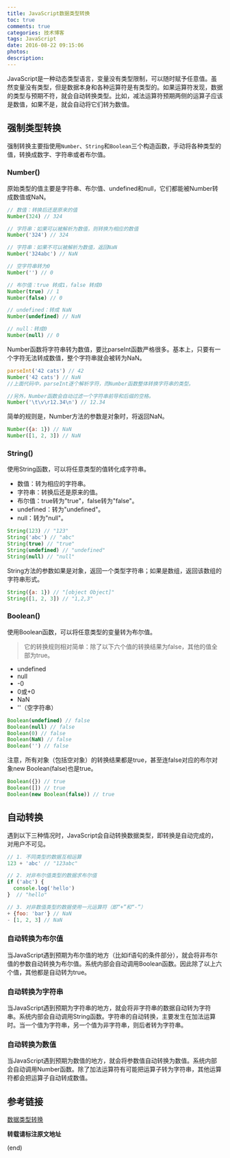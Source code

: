 ```yaml
---
title: JavaScript数据类型转换
toc: true
comments: true
categories: 技术博客
tags: JavaScript
date: 2016-08-22 09:15:06
photos:
description:
---
```

JavaScript是一种动态类型语言，变量没有类型限制，可以随时赋予任意值。虽然变量没有类型，但是数据本身和各种运算符是有类型的。如果运算符发现，数据的类型与预期不符，就会自动转换类型。比如，减法运算符预期两侧的运算子应该是数值，如果不是，就会自动将它们转为数值。
<!--more-->

## 强制类型转换
强制转换主要指使用`Number`、`String`和`Boolean`三个构造函数，手动将各种类型的值，转换成数字、字符串或者布尔值。

### Number()

原始类型的值主要是字符串、布尔值、undefined和null，它们都能被Number转成数值或NaN。
```js
// 数值：转换后还是原来的值
Number(324) // 324

// 字符串：如果可以被解析为数值，则转换为相应的数值
Number('324') // 324

// 字符串：如果不可以被解析为数值，返回NaN
Number('324abc') // NaN

// 空字符串转为0
Number('') // 0

// 布尔值：true 转成1，false 转成0
Number(true) // 1
Number(false) // 0

// undefined：转成 NaN
Number(undefined) // NaN

// null：转成0
Number(null) // 0
```
Number函数将字符串转为数值，要比parseInt函数严格很多。基本上，只要有一个字符无法转成数值，整个字符串就会被转为NaN。
```js
parseInt('42 cats') // 42
Number('42 cats') // NaN
//上面代码中，parseInt逐个解析字符，而Number函数整体转换字符串的类型。

//另外，Number函数会自动过滤一个字符串前导和后缀的空格。
Number('\t\v\r12.34\n') // 12.34
```
简单的规则是，Number方法的参数是对象时，将返回NaN。
```js
Number({a: 1}) // NaN
Number([1, 2, 3]) // NaN
```

### String()
使用String函数，可以将任意类型的值转化成字符串。

* 数值：转为相应的字符串。
* 字符串：转换后还是原来的值。
* 布尔值：true转为"true"，false转为"false"。
* undefined：转为"undefined"。
* null：转为"null"。
```js
String(123) // "123"
String('abc') // "abc"
String(true) // "true"
String(undefined) // "undefined"
String(null) // "null"
```

String方法的参数如果是对象，返回一个类型字符串；如果是数组，返回该数组的字符串形式。
```js
String({a: 1}) // "[object Object]"
String([1, 2, 3]) // "1,2,3"
```

### Boolean()
使用Boolean函数，可以将任意类型的变量转为布尔值。
>它的转换规则相对简单：除了以下六个值的转换结果为false，其他的值全部为true。

* undefined
* null
* -0
* 0或+0
* NaN
* ''（空字符串）

```js
Boolean(undefined) // false
Boolean(null) // false
Boolean(0) // false
Boolean(NaN) // false
Boolean('') // false
```
注意，所有对象（包括空对象）的转换结果都是true，甚至连false对应的布尔对象new Boolean(false)也是true。
```js
Boolean({}) // true
Boolean([]) // true
Boolean(new Boolean(false)) // true
```

## 自动转换

遇到以下三种情况时，JavaScript会自动转换数据类型，即转换是自动完成的，对用户不可见。
```js
// 1. 不同类型的数据互相运算
123 + 'abc' // "123abc"

// 2. 对非布尔值类型的数据求布尔值
if ('abc') {
  console.log('hello')
}  // "hello"

// 3. 对非数值类型的数据使用一元运算符（即“+”和“-”）
+ {foo: 'bar'} // NaN
- [1, 2, 3] // NaN
```

### 自动转换为布尔值
当JavaScript遇到预期为布尔值的地方（比如if语句的条件部分），就会将非布尔值的参数自动转换为布尔值。系统内部会自动调用Boolean函数。因此除了以上六个值，其他都是自动转为true。

### 自动转换为字符串
当JavaScript遇到预期为字符串的地方，就会将非字符串的数据自动转为字符串。系统内部会自动调用String函数。字符串的自动转换，主要发生在加法运算时。当一个值为字符串，另一个值为非字符串，则后者转为字符串。

### 自动转换为数值
当JavaScript遇到预期为数值的地方，就会将参数值自动转换为数值。系统内部会自动调用Number函数。除了加法运算符有可能把运算子转为字符串，其他运算符都会把运算子自动转成数值。

## 参考链接
[数据类型转换](http://javascript.ruanyifeng.com/grammar/conversion.html)

**转载请标注原文地址**

(end)
